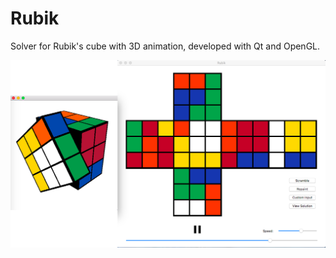 Rubik
===

Solver for Rubik's cube with 3D animation, developed with Qt and OpenGL.

![](i/image.png)